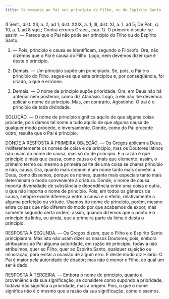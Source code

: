 ```yaml
---
title: Se compete ao Pai ser princípio do Filho, ou do Espírito Santo
---
```


(I Sent., dist. XII, a. 2, ad 1; dist. XXIX, a. 1; III, dist. XI, a. 1. ad 5; De Pot., q. 10, a. 1, ad 8 sqq.; Contra errores Graec., cap. 1).
  O primeiro discute-se assim. — Parece que o Pai não pode ser princípio do Filho ou do Espírito Santo.  

1. — Pois, princípio e causa se identificam, segundo o Filósofo. Ora, não dizemos que o Pai é causa do Filho. Logo, nem devemos dizer que é deste o princípio.  

2. Demais. — Um princípio supõe um principiado. Se, pois, o Pai é o princípio do Filho, segue-se que este principiou e, por conseqüência, foi criado, o que é errôneo.  

3. Demais. — O nome de princípio supõe prioridade. Ora, em Deus não há anterior nem posterior, como diz Atanásio. Logo, a ele não lhe devemos aplicar o nome de princípio.  Mas, em contrário, Agostinho: O pai é o princípio de toda divindade.  

SOLUÇÃO. — O nome de princípio significa aquilo de que alguma coisa procede, pois damos tal nome a tudo aquilo de que alguma causa de qualquer modo procede, e inversamente. Donde, como do Pai procede outro, resulta que o Pai é princípio.  

DONDE A RESPOSTA À PRIMEIRA OBJEÇÃO. — Os Gregos aplicam a Deus, indiferentemente os nomes de coisa e de princípio, mas os Doutores latinos não usam do nome de causa, mas só do de princípio. E a razão é que princípio é mais que causa, como causa o é mais que elemento; assim, o primeiro termo ou mesmo a primeira parte de uma coisa se chama princípio e não, causa. Ora, quanto mais comum é um nome tanto mais convém a Deus, como dissemos, porque os nomes, quanto mais especiais tanto mais determinam o modo conveniente à criatura. Donde, o nome de causa importa diversidade de substância e dependência entre uma coisa e outra, o que não importa o nome de princípio. Pois, em todos os gêneros de causa, sempre existe diferença entre a causa e o efeito, relativamente a alguma perfeição ou virtude. Usamos do nome de princípio, porém, mesmo entre coisas que não diferem do modo por que acabamos de expor, mas somente segundo certa ordem; assim, quando dizemos que o ponto é o princípio da linha, ou ainda, que a primeira parte da linha é desta o princípio.  

RESPOSTA À SEGUNDA. — Os Gregos dizem, que o Filho e o Espírito Santo principiaram. Mas isto não usam dizer os nossos Doutores; pois, embora atribuamos ao Pai alguma autoridade, em razão de princípio, todavia não atribuímos, quer ao Filho, quer ao Espírito Santo, qualquer sujeição ou minoração, para evitar a ocasião de algum erro. E deste modo diz Hilário: O Pai é maior pela autoridade de doador; mas não é menor o Filho, ao qual um ser é dado.  

RESPOSTA À TERCEIRA. — Embora o nome de princípio, quanto à proveniência da sua significação, se considere como supondo a prioridade, todavia não significa a prioridade, mas a origem. Pois, o que o nome significa não é o mesmo que a razão da sua significação, como dissemos.